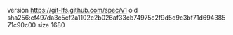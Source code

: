 version https://git-lfs.github.com/spec/v1
oid sha256:cf497da3c5cf2a1102e2b026af33cb74975c2f9d5d9c3bf71d69438571c90c00
size 1680

